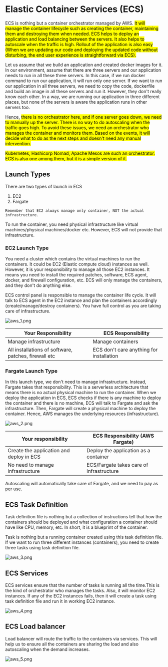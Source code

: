 # Elastic Container Services (ECS)

ECS is nothing but a container orchestrator managed by AWS.
<mark>It will manage the container lifecycle such as creating the container, maintaining them and destroying them when needed.
ECS helps to deploy an application and load balancing between the servers.
It also helps to autoscale when the traffic is high.
Rollout of the application is also easy
(When we are updating our code and deploying the updated code without disturbing, the end user experience is straightforward via ECS).
</mark>

Let us assume that we build an application and created docker images for it.
In our environment, assume that there are three servers and our application needs to run in all these three servers.
In this case, if we run docker command to run our application, it will run only one server.
If we want to run our application in all three servers,
we need to copy the code, dockerfile and build an image in all these servers and run it.
However, they don't really know each other.
In a way, we are running our application in three different places, 
but none of the servers is aware the application runs in other servers too.

Hence, <mark>there is no orchestrator here, and if one server goes down, we need to manually up the server.
There is no way to do autoscaling when the traffic goes high.
To avoid these issues, we need an orchestrator who manages the container and monitors them.
Based on the events, it will decide what to do as the next steps and doesn't need any manual intervention.</mark>

<mark>Kubernetes, Hashicorp Nomad, Apache Mesos are such an orchestrator.
ECS is also one among them, but it is a simple version of it.</mark>


## Launch Types

There are two types of launch in ECS

1. EC2
2. Fargate

`Remember that EC2 always manage only container, NOT the actual infrastructure.`

To run the container, you need physical infrastructure like virtual machines/physical machines/docker etc.
However, ECS will not provide that infrastructure.


### EC2 Launch Type
You need a cluster which contains the virtual machines to run the containers.
It could be EC2 (Elastic compute cloud) instances as well.
However, it is your responsibility to manage all those EC2 instances.
It means you need to install the required patches, software, ECS agent, 
docker, and firewall configuration, etc. ECS will only manage the containers, and they don't do anything else.

ECS control panel is responsible to manage the container life cycle.
It will talk to ECS agent in the EC2 instance and plan the containers accordingly (create/manage/destroy containers).
You have full control as you are taking care of infrastructure.

![aws_1.png](../../assets/aws_1.png)

| **Your Responsibility**                              | **ECS Responsibility**                   |
|------------------------------------------------------|------------------------------------------|
| Manage infrastructure                                | Manage containers                        |
| All installations of software, patches, firewall etc | ECS don't care anything for installation |


### Fargate Launch Type

In this launch type, we don't need to manage infrastructure. Instead, Fargate takes that responsibility. 
This is a serverless architecture that means there is no actual physical machine to run the container.
When we deploy the application in ECS,
ECS checks if there is any machine to deploy the container and there is no machine,
ECS will talk to Fargate and ask the infrastructure.
Then, Fargate will create a physical machine to deploy the container.
Hence, AWS manages the underlying resources (infrastructure).

![aws_2.png](../../assets/aws_2.png)


| **Your responsibility**                  | **ECS Responsibility (AWS Fargate)**     |
|------------------------------------------|------------------------------------------|
| Create the application and deploy in ECS | Deploy the application as a container    |
| No need to manage infrastructure         | ECS/Fargate takes care of infrastructure |


Autoscaling will automatically take care of Fargate, and we need to pay as per use.


## ECS Task Definition

Task definition file is nothing but a collection of instructions
tell that how the containers should be deployed and what configuration a container should have like CPU, memory, etc. 
In short, it is a blueprint of the container.

Task is nothing but a running container created using this task definition file.
If we want to run three different instances (containers), you need to create three tasks using task definition file.

![aws_3.png](../../assets/aws_3.png)


## ECS Services

ECS services ensure that the number of tasks is running all the time.This is the kind of orchestrator
who manages the tasks.
Also, it will monitor EC2 instances.
If any of the EC2 instances fails,
then it will create a task using task definition file and run it in working EC2 instance.

![aws_4.png](../../assets/aws_4.png)

## ECS Load balancer

Load balancer will route the traffic to the containers via services.
This will help us to ensure all the containers are sharing the load and also autoscaling when the demand increases.

![aws_5.png](../../assets/aws_5.png)





